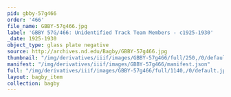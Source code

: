 ```yaml
---
pid: gbby-57g466
order: '466'
file_name: GBBY-57g466.jpg
label: 'GBBY 57G/466: Unidentified Track Team Members - c1925-1930'
_date: 1925-1930
object_type: glass plate negative
source: http://archives.nd.edu/Bagby/GBBY-57g466.jpg
thumbnail: "/img/derivatives/iiif/images/GBBY-57g466/full/250,/0/default.jpg"
manifest: "/img/derivatives/iiif/images/GBBY-57g466/manifest.json"
full: "/img/derivatives/iiif/images/GBBY-57g466/full/1140,/0/default.jpg"
layout: bagby_item
collection: bagby
---
```

